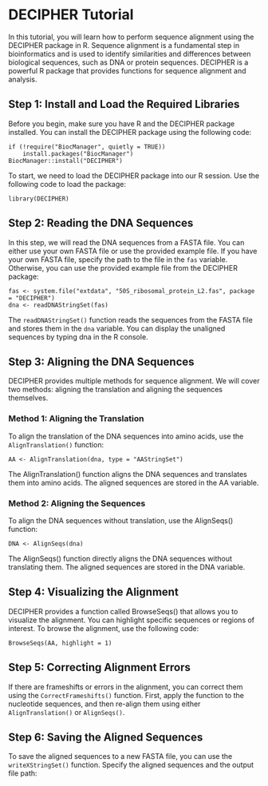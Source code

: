 # DECIPHER Tutorial
In this tutorial, you will learn how to perform sequence alignment using the DECIPHER package in R. Sequence alignment is a fundamental step in bioinformatics and is used to identify similarities and differences between biological sequences, such as DNA or protein sequences. DECIPHER is a powerful R package that provides functions for sequence alignment and analysis.

## Step 1: Install and Load the Required Libraries
Before you begin, make sure you have R and the DECIPHER package installed. You can install the DECIPHER package using the following code:
```
if (!require("BiocManager", quietly = TRUE))
    install.packages("BiocManager")
BiocManager::install("DECIPHER")
```
To start, we need to load the DECIPHER package into our R session. Use the following code to load the package:
```
library(DECIPHER)
```
## Step 2: Reading the DNA Sequences
In this step, we will read the DNA sequences from a FASTA file. You can either use your own FASTA file or use the provided example file. If you have your own FASTA file, specify the path to the file in the ```fas``` variable. Otherwise, you can use the provided example file from the DECIPHER package:
```
fas <- system.file("extdata", "50S_ribosomal_protein_L2.fas", package = "DECIPHER")
dna <- readDNAStringSet(fas)
```
The ```readDNAStringSet()``` function reads the sequences from the FASTA file and stores them in the ```dna``` variable. You can display the unaligned sequences by typing dna in the R console.
## Step 3: Aligning the DNA Sequences
DECIPHER provides multiple methods for sequence alignment. We will cover two methods: aligning the translation and aligning the sequences themselves.

### Method 1: Aligning the Translation
To align the translation of the DNA sequences into amino acids, use the ```AlignTranslation()``` function:
```
AA <- AlignTranslation(dna, type = "AAStringSet")
```
The AlignTranslation() function aligns the DNA sequences and translates them into amino acids. The aligned sequences are stored in the AA variable.
### Method 2: Aligning the Sequences
To align the DNA sequences without translation, use the AlignSeqs() function:
```
DNA <- AlignSeqs(dna)
```
The AlignSeqs() function directly aligns the DNA sequences without translating them. The aligned sequences are stored in the DNA variable.

## Step 4: Visualizing the Alignment
DECIPHER provides a function called BrowseSeqs() that allows you to visualize the alignment. You can highlight specific sequences or regions of interest. To browse the alignment, use the following code:
```
BrowseSeqs(AA, highlight = 1)
```
## Step 5: Correcting Alignment Errors
If there are frameshifts or errors in the alignment, you can correct them using the ```CorrectFrameshifts()``` function. First, apply the function to the nucleotide sequences, and then re-align them using either ```AlignTranslation()``` or ```AlignSeqs()```.

## Step 6: Saving the Aligned Sequences
To save the aligned sequences to a new FASTA file, you can use the ```writeXStringSet()``` function. Specify the aligned sequences and the output file path:
